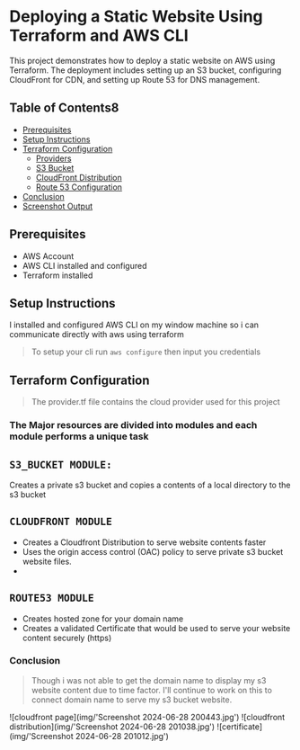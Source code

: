 # Deploying a Static Website Using Terraform and AWS CLI

This project demonstrates how to deploy a static website on AWS using Terraform. The deployment includes setting up an S3 bucket, configuring CloudFront for CDN, and setting up Route 53 for DNS management.

## Table of Contents8
- [Prerequisites](#prerequisites)
- [Setup Instructions](#setup-instructions)
- [Terraform Configuration](#terraform-configuration)
  - [Providers](#providers)
  - [S3 Bucket](#s3-bucket)
  - [CloudFront Distribution](#cloudfront-distribution)
  - [Route 53 Configuration](#route-53-configuration)
- [Conclusion](#Conclusion)
- [Screenshot Output](#screenshot_outputs)


## Prerequisites

- AWS Account
- AWS CLI installed and configured
- Terraform installed

## Setup Instructions


I installed and configured AWS CLI on my window machine so i can communicate directly with aws using terraform

> To setup your cli run
`aws configure` then input you credentials

## Terraform Configuration
> The provider.tf file contains the cloud provider used for this project

### The Major resources are divided into modules and each module performs a unique task

## `S3_BUCKET MODULE:`
Creates a private s3 bucket and copies a contents of a local directory to the s3 bucket
## `CLOUDFRONT MODULE`
- Creates a Cloudfront Distribution to serve website contents faster
- Uses the origin access control (OAC) policy to serve private  s3 bucket website files.
- 
## `ROUTE53 MODULE`
- Creates hosted zone for your domain name
- Creates a validated Certificate that would be used to serve your website content securely (https)

### Conclusion
> Though i was not able to get the domain name to display my s3 website content due to time factor.
> I'll continue to work on this to connect domain name to serve my s3 bucket website. 


![cloudfront page](img/'Screenshot 2024-06-28 200443.jpg')
![cloudfront distribution](img/'Screenshot 2024-06-28 201038.jpg')
![certificate](img/'Screenshot 2024-06-28 201012.jpg')
